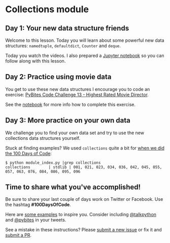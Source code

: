 # Collections module

## Day 1: Your new data structure friends

Welcome to this lesson. Today you will learn about some powerful new data structures: `namedtuple`, `defaultdict`, `Counter` and `deque`.

Today you watch the videos. I also prepared a [Jupyter notebook](https://github.com/talkpython/100daysofcode-with-python-course/blob/master/days/04-06-collections/collections.ipynb) so you can follow along with this lesson.

## Day 2: Practice using movie data

You get to use these new data structures I encourage you to code an exercise: [PyBites Code Challenge 13 - Highest Rated Movie Director](https://pybit.es/articles/codechallenge13).

See the [notebook](https://github.com/talkpython/100daysofcode-with-python-course/blob/master/days/04-06-collections/collections.ipynb) for more info how to complete this exercise.

## Day 3: More practice on your own data

We challenge you to find your own data set and try to use the new collections data structures yourself.

Stuck at finding examples? We used `collections` quite a bit for [when we did the 100 Days of Code](https://github.com/pybites/100DaysOfCode/blob/master/LOG.md):

	$ python module_index.py |grep collections
	collections        | stdlib | 001, 021, 023, 034, 036, 042, 045, 055, 057, 063, 076, 084, 086, 095, 096

## Time to share what you've accomplished!

Be sure to share your last couple of days work on Twitter or Facebook. Use the hashtag **#100DaysOfCode**.

Here are [some examples](https://twitter.com/search?q=%23100DaysOfCode) to inspire you. Consider including [@talkpython](https://twitter.com/talkpython) and [@pybites](https://twitter.com/pybites) in your tweets.

See a mistake in these instructions? Please [submit a new issue](https://github.com/talkpython/100daysofcode-with-python-course/issues) or fix it and [submit a PR](https://github.com/talkpython/100daysofcode-with-python-course/pulls).
